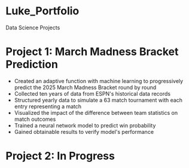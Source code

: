 # Luke_Portfolio
Data Science Projects

# Project 1: March Madness Bracket Prediction
- Created an adaptive function with machine learning to progressively predict the 2025 March Madness Bracket round by round
- Collected ten years of data from ESPN's historical data records
- Structured yearly data to simulate a 63 match tournament with each entry representing a match 
- Visualized the impact of the difference between team statistics on match outcomes
- Trained a neural network model to predict win probability
- Gained obtainable results to verify model's performance

# Project 2: In Progress
